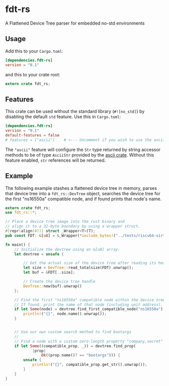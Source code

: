 # fdt-rs

A Flattened Device Tree parser for embedded no-std environments

## Usage

Add this to your `Cargo.toml`:

```toml
[dependencies.fdt-rs]
version = "0.1"
```

and this to your crate root:

```rust
extern crate fdt_rs;
```

## Features

This crate can be used without the standard library (`#![no_std]`) by disabling
the default `std` feature. Use this in `Cargo.toml`:

```toml
[dependencies.fdt-rs]
version = "0.1"
default-features = false
# features = ["ascii"]    # <--- Uncomment if you wish to use the ascii crate for str's
```

The `"ascii"` feature will configure the `Str` type returned by string accessor
methods to be of type `AsciiStr` provided by the [ascii crate](https://docs.rs/ascii/1.0.0/ascii/).
Without this feature enabled, `str` references will be returned.

## Example

The following example stashes a flattened device tree in memory, parses that
device tree into a `fdt_rs::DevTree` object, searches the device tree for the
first "ns16550a" compatible node, and if found prints that node's name.

```rust
extern crate fdt_rs;
use fdt_rs::*;

// Place a device tree image into the rust binary and
// align it to a 32-byte boundary by using a wrapper struct.
#[repr(align(4))] struct _Wrapper<T>(T);
pub const FDT: &[u8] = &_Wrapper(*include_bytes!("../tests/riscv64-virt.dtb")).0;

fn main() {
    // Initialize the devtree using an &[u8] array.
    let devtree = unsafe {

        // Get the actual size of the device tree after reading its header.
        let size = DevTree::read_totalsize(FDT).unwrap();
        let buf = &FDT[..size];

        // Create the device tree handle
        DevTree::new(buf).unwrap()
    };

    // Find the first "ns16550a" compatible node within the device tree.
    // If found, print the name of that node (including unit address).
    if let Some(node) = devtree.find_first_compatible_node("ns16550a") {
        println!("{}", node.name().unwrap());
    }


    // Use our own custom search method to find bootargs
    //
    // Find a node with a custom zero-length property "company,secret"
    if let Some((compatible_prop, _)) = devtree.find_prop(
            |prop|
                Ok((prop.name()? == "bootargs"))) {
        unsafe {
            println!("{}", compatible_prop.get_str().unwrap());
        }
    }
}

```
